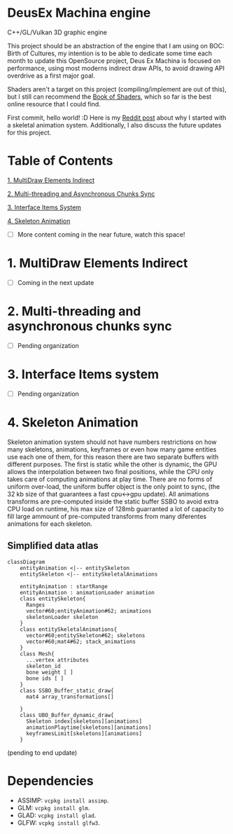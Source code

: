 # DeusEx Machina engine
C++/GL/Vulkan 3D graphic engine

This project should be an abstraction of the engine that I am using on BOC: Birth of Cultures, my intention is to be able to dedicate some time each month to update this OpenSource project, Deus Ex Machina is focused on performance, using most moderns indirect draw APIs, to avoid drawing API overdrive as a first major goal.

Shaders aren't a target on this project (compiling/implement are out of this), but I still can recommend the [Book of Shaders](https://thebookofshaders.com/), which so far is the best online resource that I could find.


First commit, hello world! :D
Here is my [Reddit post](https://www.reddit.com/r/BirthOfCivilization/comments/smbddl/deus_ex_machina_engine_first_public_repository/) about why I started with a skeletal animation system. Additionally, I also discuss the future updates for this project.



# Table of Contents
[1. MultiDraw Elements Indirect](https://github.com/BraisMarteloLopez/Deus_Ex_Machina_engine#1-multidraw-elements-indirect)

[2. Multi-threading and Asynchronous Chunks Sync](https://github.com/BraisMarteloLopez/Deus_Ex_Machina_engine#2-multi-threading-and-asynchronous-chunks-sync)

[3. Interface Items System](https://github.com/BraisMarteloLopez/Deus_Ex_Machina_engine#3-interface-items-system)

[4. Skeleton Animation](https://github.com/BraisMarteloLopez/Deus_Ex_Machina_engine#4-skeleton-animation)

- [ ] More content coming in the near future, watch this space!


# 1. MultiDraw Elements Indirect
- [ ] Coming in the next update

# 2. Multi-threading and asynchronous chunks sync
- [ ] Pending organization

# 3. Interface Items system
- [ ] Pending organization

# 4. Skeleton Animation
Skeleton animation system should not have numbers restrictions on how many skeletons, animations, keyframes or even how many game entities use each one of them, for this reason there are two separate buffers with different purposes. The first is static while the other is dynamic, the GPU allows the interpolation between two final positions, while the CPU only takes care of computing animations at play time. There are no forms of uniform over-load, the uniform buffer object is the only point to sync, (the 32 kb size of that guarantees a fast cpu<->gpu update). All animations transforms are pre-computed inside the static buffer SSBO to avoid extra CPU load on runtime, his max size of 128mb guarranted a lot of capacity to fill large ammount of pre-computed transforms from many diferentes animations for each skeleton.

<!-- ![Atlas_animations](https://user-images.githubusercontent.com/5490676/152707323-daf85571-5b85-4b25-a434-c0bee2b82e67.jpg) -->
## Simplified data atlas
```mermaid
classDiagram
    entityAnimation <|-- entitySkeleton
    entitySkeleton <|-- entitySkeletalAnimations

    entityAnimation : startRange
    entityAnimation : animationLoader animation
    class entitySkeleton{
      Ranges
      vector#60;entityAnimation#62; animations
      skeletonLoader skeleton
    }
    class entitySkeletalAnimations{
      vector#60;entitySkeleton#62; skeletons
      vector#60;mat4#62; stack_animations
    }
    class Mesh{
      ...vertex attributes
      skeleton_id
      bone weight [ ]
      bone ids [ ]
    }
    class SSBO_Buffer_static_draw{
      mat4 array_transformations[]
      
    }
    class UBO_Buffer_dynamic_draw{
      Skeleton index[skeletons][animations]
      animationPlaytime[skeletons][animations]
      keyframesLimit[skeletons][animations]
    }
```
(pending to end update)




# Dependencies

- ASSIMP: `vcpkg install assimp`.
- GLM: `vcpkg install glm`.
- GLAD: `vcpkg install glad`.
- GLFW: `vcpkg install glfw3`.


